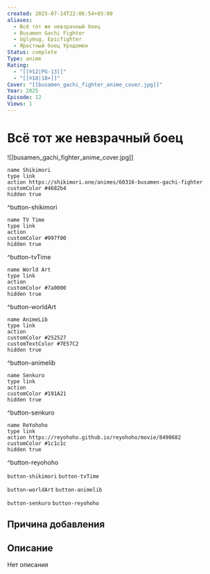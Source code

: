 ```yaml
---
created: 2025-07-14T22:06:54+03:00
aliases:
  - Всё тот же невзрачный боец
  - Busamen Gachi Fighter
  - Uglymug, Epicfighter
  - Яростный боец Уродомен
Status: complete
Type: anime
Rating:
  - "[[®️12|PG-13]]"
  - "[[®️18|18+]]"
Cover: "[[busamen_gachi_fighter_anime_cover.jpg]]"
Year: 2025
Episode: 12
Views: 1
---
```


# Всё тот же невзрачный боец

![[busamen_gachi_fighter_anime_cover.jpg]]

```button
name Shikimori
type link
action https://shikimori.one/animes/60316-busamen-gachi-fighter
customColor #4682b4
hidden true
```
^button-shikimori

```button
name TV Time
type link
action 
customColor #997f00
hidden true
```
^button-tvTime

```button
name World Art
type link
action 
customColor #7a0000
hidden true
```
^button-worldArt

```button
name AnimeLib
type link
action 
customColor #252527
customTextColor #7E57C2
hidden true
```
^button-animelib

```button
name Senkuro
type link
action 
customColor #191A21
hidden true
```
^button-senkuro

```button
name ReYohoho
type link
action https://reyohoho.github.io/reyohoho/movie/8490682
customColor #1c1c1c
hidden true
```
^button-reyohoho



`button-shikimori` `button-tvTime`

`button-worldArt` `button-animelib`

`button-senkuro` `button-reyohoho`



## Причина добавления




## Описание

Нет описания

